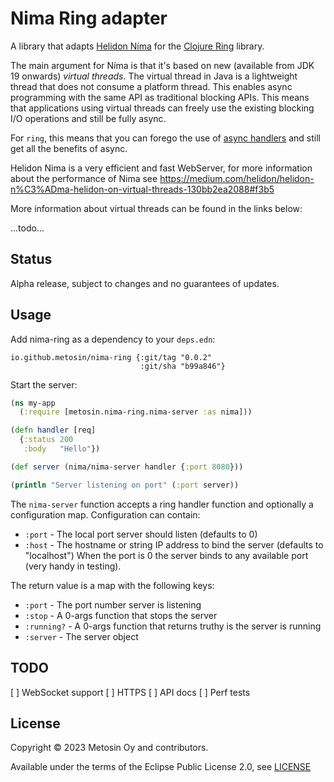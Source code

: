 # Nima Ring adapter

A library that adapts [Helidon Níma](https://helidon.io/nima) for the [Clojure Ring](https://github.com/ring-clojure/ring) library.

The main argument for Níma is that it's based on new (available from JDK 19 onwards) _virtual threads_. The virtual thread in Java is a lightweight thread that does not consume a platform thread. This enables async programming with the same API as traditional blocking APIs. This means that applications using virtual threads can freely use the existing blocking I/O operations and still be fully async.

For `ring`, this means that you can forego the use of [async handlers](https://github.com/ring-clojure/ring/wiki/Concepts#handlers) and still get all the benefits of async.

Helidon Nima is a very efficient and fast WebServer, for more information about the performance of Nima see https://medium.com/helidon/helidon-n%C3%ADma-helidon-on-virtual-threads-130bb2ea2088#f3b5

More information about virtual threads can be found in the links below:

...todo...

## Status

Alpha release, subject to changes and no guarantees of updates.

## Usage

Add nima-ring as a dependency to your `deps.edn`:

```
io.github.metosin/nima-ring {:git/tag "0.0.2"
                             :git/sha "b99a846"}
```

Start the server:

```clj
(ns my-app
  (:require [metosin.nima-ring.nima-server :as nima]))

(defn handler [req]
  {:status 200
   :body   "Hello"})

(def server (nima/nima-server handler {:port 8080}))

(println "Server listening on port" (:port server))
```

The `nima-server` function accepts a ring handler function and optionally a configuration map. Configuration can contain:

- `:port` - The local port server should listen (defaults to 0)
- `:host` - The hostname or string IP address to bind the server (defaults to "localhost")
  When the port is 0 the server binds to any available port (very handy in testing).

The return value is a map with the following keys:

- `:port` - The port number server is listening
- `:stop` - A 0-args function that stops the server
- `:running?` - A 0-args function that returns truthy is the server is running
- `:server` - The server object

## TODO

[ ] WebSocket support
[ ] HTTPS
[ ] API docs
[ ] Perf tests

## License

Copyright © 2023 Metosin Oy and contributors.

Available under the terms of the Eclipse Public License 2.0, see [LICENSE](./LICENSE)

